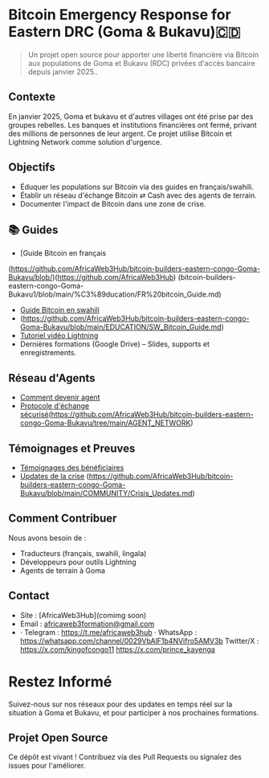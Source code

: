 # Bitcoin Emergency Response for Eastern DRC (Goma & Bukavu)🇨🇩


> Un projet open source pour apporter une liberté financière via Bitcoin aux populations de Goma et Bukavu (RDC) privées d'accès bancaire depuis janvier 2025..

##  Contexte
En janvier 2025, Goma et bukavu et d'autres villages ont été prise par des groupes rebelles. Les banques et institutions financières ont fermé, privant des millions de personnes de leur argent. Ce projet utilise Bitcoin et Lightning Network comme solution d'urgence.

##  Objectifs
- Éduquer les populations sur Bitcoin via des guides en français/swahili.
- Établir un réseau d'échange Bitcoin ⇄ Cash avec des agents de terrain.
- Documenter l'impact de Bitcoin dans une zone de crise.

## 📚 Guides
- [Guide Bitcoin en français

(https://github.com/AfricaWeb3Hub/bitcoin-builders-eastern-congo-Goma-Bukavu/blob/)(https://github.com/AfricaWeb3Hub)
 (bitcoin-builders-eastern-congo-Goma-Bukavu1/blob/main/%C3%89ducation/FR%20bitcoin_Guide.md)
- [Guide Bitcoin en swahili](/EDUCATION/SW_Bitcoin_Guide.md)
- (https://github.com/AfricaWeb3Hub/bitcoin-builders-eastern-congo-Goma-Bukavu/blob/main/EDUCATION/SW_Bitcoin_Guide.md)
- [Tutoriel vidéo Lightning](/EDUCATION/Lightning_Demo.mp4)
- Dernières formations (Google Drive) – Slides, supports et enregistrements.

##  Réseau d'Agents
- [Comment devenir agent](/AGENT_NETWORK/Agent_Onboarding.md)
- [Protocole d'échange sécurisé](/AGENT_NETWORK/Exchange_Protocol.md)(https://github.com/AfricaWeb3Hub/bitcoin-builders-eastern-congo-Goma-Bukavu/tree/main/AGENT_NETWORK)

##  Témoignages et Preuves
- [Témoignages des bénéficiaires](/COMMUNITY/Testimonials.md)
- [Updates de la crise](/COMMUNITY/Crisis_Updates.md)
(https://github.com/AfricaWeb3Hub/bitcoin-builders-eastern-congo-Goma-Bukavu/blob/main/COMMUNITY/Crisis_Updates.md)
##  Comment Contribuer
Nous avons besoin de :
- Traducteurs (français, swahili, lingala)
- Développeurs pour outils Lightning
- Agents de terrain à Goma

##  Contact
- Site : [AfricaWeb3Hub](comimg soon)
- Email : africaweb3formation@gmail.com
- · Telegram : https://t.me/africaweb3hub
· WhatsApp : https://whatsapp.com/channel/0029VbAlF1b4NVifro5AMV3b
  Twitter/X : https://x.com/kingofcongo11
https://x.com/prince_kayenga
#  Restez Informé

Suivez-nous sur nos réseaux pour des updates en temps réel sur la situation à Goma et Bukavu, et pour participer à nos prochaines formations.

## Projet Open Source

Ce dépôt est vivant ! Contribuez via des Pull Requests ou signalez des issues pour l'améliorer.

